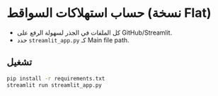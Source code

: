 # حساب استهلاكات السواقط (نسخة Flat)

- كل الملفات في الجذر لسهولة الرفع على GitHub/Streamlit.
- حدد `streamlit_app.py` كـ Main file path.

## تشغيل
```bash
pip install -r requirements.txt
streamlit run streamlit_app.py
```
